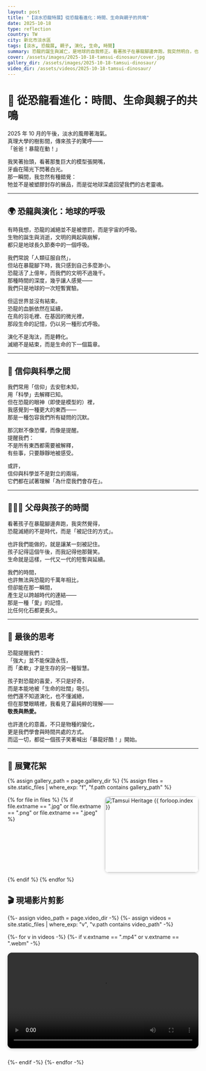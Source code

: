 ```yaml
---
layout: post
title: "【淡水恐龍特展】從恐龍看進化：時間、生命與親子的共鳴"
date: 2025-10-18
type: reflection
country: TW
city: 新北市淡水區
tags: [淡水, 恐龍展, 親子, 演化, 生命, 時間]
summary: 恐龍的誕生與滅亡，是地球的自我修正。看著孩子在暴龍腳邊奔跑，我突然明白，也許進化並非生物的競爭，而是生命學會與時間共處的方式。
cover: /assets/images/2025-10-18-tamsui-dinosaur/cover.jpg
gallery_dir: /assets/images/2025-10-18-tamsui-dinosaur/
video_dir: /assets/videos/2025-10-18-tamsui-dinosaur/
---
```


# 🦖 從恐龍看進化：時間、生命與親子的共鳴  

2025 年 10 月的午後，淡水的風帶著海氣。  
真理大學的樹影間，傳來孩子的驚呼——  
「爸爸！暴龍在動！」  

我笑著抬頭，看著那隻巨大的模型張開嘴，  
牙齒在陽光下閃著白光。  
那一瞬間，我忽然有種錯覺：  
牠並不是被塑膠封存的展品，而是從地球深處回望我們的古老靈魂。  

---

## 🌍 恐龍與演化：地球的呼吸  

有時我想，恐龍的滅絕並不是被懲罰，而是宇宙的呼吸。  
生物的誕生與消逝，文明的興起與崩解，  
都只是地球長久節奏中的一個呼吸。  

我們常說「人類征服自然」，  
但站在暴龍腳下時，我只感到自己多麼渺小。  
恐龍活了上億年，而我們的文明不過幾千。  
那種時間的深度，幾乎讓人感覺——  
我們只是地球的一次短暫實驗。

但這世界並沒有結束。  
恐龍的血脈依然在延續，  
在鳥的羽毛裡、在基因的微光裡，  
那段生命的記憶，仍以另一種形式呼吸。  

演化不是淘汰，而是轉化。  
滅絕不是結束，而是生命的下一個篇章。  

---

## 🧬 信仰與科學之間  

我們常用「信仰」去安慰未知，  
用「科學」去解釋已知。  
但在恐龍的眼神（即使是模型的）裡，  
我感覺到一種更大的東西——  
那是一種包容我們所有疑問的沉默。  

那沉默不像恐懼，而像是提醒。  
提醒我們：  
不是所有東西都需要被解釋，  
有些事，只要靜靜地被感受。  

或許，  
信仰與科學並不是對立的兩端，  
它們都在試著理解「為什麼我們會存在」。  

---

## 👨‍👩‍👧 父母與孩子的時間  

看著孩子在暴龍腳邊奔跑，我突然覺得，  
恐龍滅絕的不是時代，而是「被記住的方式」。  

也許我們能做的，就是讓某一刻被記住。  
孩子記得這個午後，而我記得他那聲笑。  
生命就是這樣，一代又一代的短暫與延續。  

我們的時間，  
也許無法與恐龍的千萬年相比，  
但卻能在那一瞬間，  
產生足以跨越時代的連結——  
那是一種「愛」的記憶，  
比任何化石都更長久。  

---

## 🌌 最後的思考  

恐龍提醒我們：  
「強大」並不能保證永恆，  
而「柔軟」才是生存的另一種智慧。  

孩子對恐龍的喜愛，不只是好奇，  
而是本能地被「生命的壯闊」吸引。  
他們還不知道演化，也不懂滅絕，  
但在那雙眼睛裡，我看見了最純粹的理解——  
**敬畏與熱愛。**

也許進化的意義，不只是物種的變化，  
更是我們學會與時間共處的方式。  
而這一切，都從一個孩子笑著喊出「暴龍好酷！」開始。  

---

## 📸 展覽花絮

{% assign gallery_path = page.gallery_dir %}
{% assign files = site.static_files | where_exp: "f", "f.path contains gallery_path" %}
<div class="gallery">
  {% for file in files %}
    {% if file.extname == ".jpg" or file.extname == ".png" or file.extname == ".jpeg" %}
      <a href="{{ file.path | relative_url }}" target="_blank">
        <img src="{{ file.path | relative_url }}" alt="Tamsui Heritage {{ forloop.index }}" loading="lazy">
      </a>
    {% endif %}
  {% endfor %}
</div>

## 🎬 現場影片剪影

{%- assign video_path = page.video_dir -%}
{%- assign videos = site.static_files | where_exp: "v", "v.path contains video_path" -%}

<div class="video-gallery">
  {%- for v in videos -%}
    {%- if v.extname == ".mp4" or v.extname == ".webm" -%}
      <video controls preload="metadata" style="width:100%;border-radius:12px;box-shadow:0 2px 8px rgba(0,0,0,0.2);margin-bottom:12px;">
        <source src="{{ v.path | relative_url }}" type="video/mp4">
        你的瀏覽器不支援影片播放。
      </video>
    {%- endif -%}
  {%- endfor -%}
</div>

<style>
.gallery {
  display: grid;
  grid-template-columns: repeat(auto-fit, minmax(240px, 1fr));
  gap: 10px;
  margin-top: 1rem;
}
.gallery img {
  width: 100%;
  height: 200px;
  object-fit: cover;
  border-radius: 10px;
  box-shadow: 0 2px 6px rgba(0,0,0,0.15);
  transition: transform .25s ease;
}
.gallery img:hover { transform: scale(1.05); }
.video-gallery {
  display: grid;
  grid-template-columns: repeat(auto-fit, minmax(320px, 1fr));
  gap: 16px;
  margin-top: 1rem;
}
.video-gallery video {
  width: 100%;
  border-radius: 12px;
  background: #000;
  transition: transform .25s ease, box-shadow .25s ease;
}
.video-gallery video:hover {
  transform: scale(1.02);
  box-shadow: 0 4px 12px rgba(0,0,0,0.25);
}

</style>
